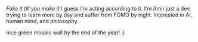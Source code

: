*Fake it till you make it* I guess I'm acting according to it. 
I'm Amir just a dev, trying to learn more by day and suffer from FOMO by night.
Interested in AI, human mind, and philosophy.

nice green mosaic wall by the end of the year! :)
